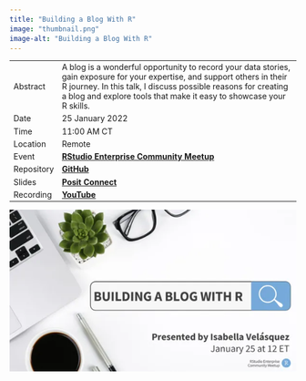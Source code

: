 ```yaml
---
title: "Building a Blog With R"
image: "thumbnail.png"
image-alt: "Building a Blog With R"
---
```


|            |                                                                                                                                                                                                                                                                     |
|-------------|-----------------------------------------------------------|
| Abstract   | A blog is a wonderful opportunity to record your data stories, gain exposure for your expertise, and support others in their R journey. In this talk, I discuss possible reasons for creating a blog and explore tools that make it easy to showcase your R skills. |
| Date       | 25 January 2022                                                                                                                                                                                                                                                    |
| Time       | 11:00 AM CT                                                                                                                                                                                                                                                         |
| Location   | Remote                                                                                                                                                                                                                                                              |
| Event      | [**RStudio Enterprise Community Meetup**](https://www.meetup.com/RStudio-Enterprise-Community-Meetup/events/283184041/)                                                                                                                                             |
| Repository | [**GitHub**](https://github.com/ivelasq/2022-01-25_building-a-blog-with-r)                                                                                                                                                                                          |
| Slides     | [**Posit Connect**](https://colorado.posit.co/rsc/building-a-blog-with-r/Building%20a%20Blog%20With%20R.html#/section)                                                                                                                                              |
| Recording  | [**YouTube**](https://www.youtube.com/watch?v=MrW5XFf7aps)                                                                                                                                                                                                          |

<center>

[![](promo.png)](https://colorado.posit.co/rsc/building-a-blog-with-r/Building%20a%20Blog%20With%20R.html#/section)

</center>

